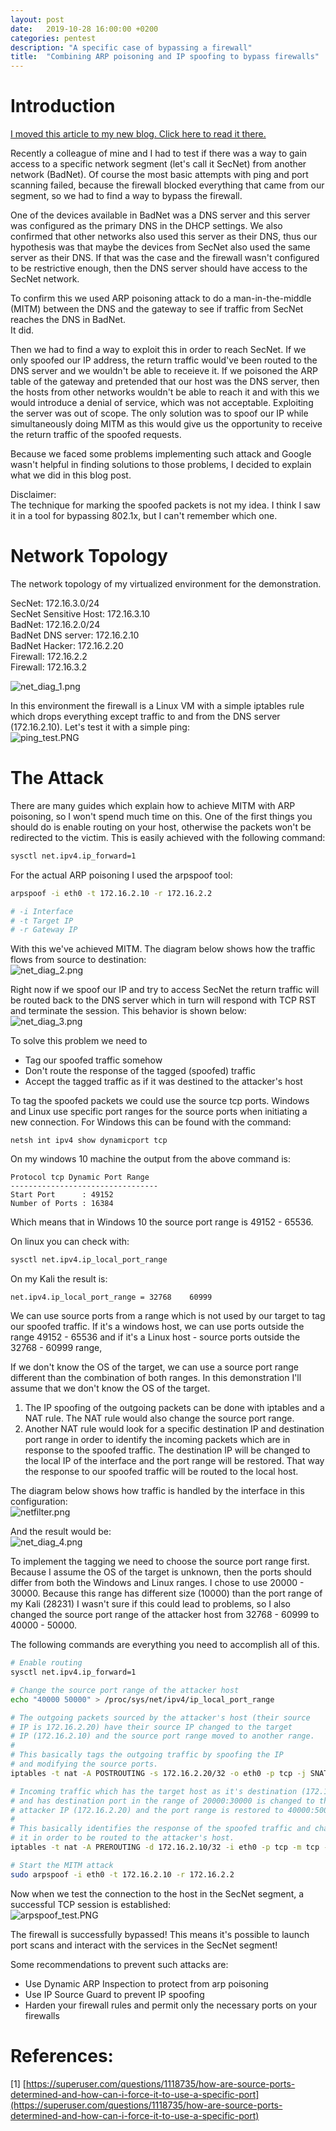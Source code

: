 ```yaml
---
layout: post
date:   2019-10-28 16:00:00 +0200
categories: pentest
description: "A specific case of bypassing a firewall"
title:  "Combining ARP poisoning and IP spoofing to bypass firewalls"
---
```

# Introduction
[I moved this article to my new blog. Click here to read it there.](https://idafchev.github.io/blog/combining_arp_poisoning_and_ip_spoofing_to_bypass_firewalls/)  

Recently a colleague of mine and I had to test if there was a way to gain access to a specific network segment (let's call it SecNet) from another network (BadNet). Of course the most basic attempts with ping and port scanning failed, because the firewall blocked everything that came from our segment, so we had to find a way to bypass the firewall. 

One of the devices available in BadNet was a DNS server and this server was configured as the primary DNS in the DHCP settings. We also confirmed that other networks also used this server as their DNS, thus our hypothesis was that maybe the devices from SecNet also used the same server as their DNS. If that was the case and the firewall wasn't configured to be restrictive enough, then the DNS server should have access to the SecNet network.

To confirm this we used ARP poisoning attack to do a man-in-the-middle (MITM) between the DNS and the gateway to see if traffic from SecNet reaches the DNS in BadNet.  
It did. 

Then we had to find a way to exploit this in order to reach SecNet. If we only spoofed our IP address, the return traffic would've been routed to the DNS server and we wouldn't be able to receieve it. If we poisoned the ARP table of the gateway and pretended that our host was the DNS server, then the hosts from other networks wouldn't be able to reach it and with this we would introduce a denial of service, which was not acceptable. Exploiting the server was out of scope. The only solution was to spoof our IP while simultaneously doing MITM as this would give us the opportunity to receive the return traffic of the spoofed requests. 

Because we faced some problems implementing such attack and Google wasn't helpful in finding solutions to those problems, I decided to explain what we did in this blog post.

Disclaimer:  
The technique for marking the spoofed packets is not my idea. I think I saw it in a tool for bypassing 802.1x, but I can't remember which one.

# Network Topology
The network topology of my virtualized environment for the demonstration.

SecNet: 172.16.3.0/24  
SecNet Sensitive Host: 172.16.3.10  
BadNet: 172.16.2.0/24  
BadNet DNS server: 172.16.2.10  
BadNet Hacker: 172.16.2.20  
Firewall: 172.16.2.2  
Firewall: 172.16.3.2   

![net_diag_1.png](/images/firewall_bypass/net_diag_1.png)  

In this environment the firewall is a Linux VM with a simple iptables rule which drops everything except traffic to and from the DNS server (172.16.2.10). 
Let's test it with a simple ping:  
![ping_test.PNG](/images/firewall_bypass/ping_test.PNG)

# The Attack
There are many guides which explain how to achieve MITM with ARP poisoning, so I won't spend much time on this.
One of the first things you should do is enable routing on your host, otherwise the packets won't be redirected to the victim.
This is easily achieved with the following command:

```bash
sysctl net.ipv4.ip_forward=1
```

For the actual ARP poisoning I used the arpspoof tool:
```bash
arpspoof -i eth0 -t 172.16.2.10 -r 172.16.2.2

# -i Interface
# -t Target IP
# -r Gateway IP
```

With this we've achieved MITM. The diagram below shows how the traffic flows from source to destination:  
![net_diag_2.png](/images/firewall_bypass/net_diag_2.png)

Right now if we spoof our IP and try to access SecNet the return traffic will be routed back to the DNS server which in turn will respond with TCP RST and terminate the session. This behavior is shown below:  
![net_diag_3.png](/images/firewall_bypass/net_diag_3.png)

To solve this problem we need to
* Tag our spoofed traffic somehow
* Don't route the response of the tagged (spoofed) traffic
* Accept the tagged traffic as if it was destined to the attacker's host

To tag the spoofed packets we could use the source tcp ports. Windows and Linux use specific port ranges for the source ports when initiating a new connection.
For Windows this can be found with the command:
```
netsh int ipv4 show dynamicport tcp
```

On my windows 10 machine the output from the above command is:
```
Protocol tcp Dynamic Port Range
---------------------------------
Start Port      : 49152
Number of Ports : 16384
```

Which means that in Windows 10 the source port range is 49152 - 65536.


On linux you can check with:
```bash
sysctl net.ipv4.ip_local_port_range
```

On my Kali the result is:
```
net.ipv4.ip_local_port_range = 32768	60999
```

We can use source ports from a range which is not used by our target to tag our spoofed traffic. If it's a windows host, we can use ports outside the range 49152 - 65536 and if it's a Linux host - source ports outside the 32768 - 60999 range,

If we don't know the OS of the target, we can use a source port range different than the combination of both ranges. In this demonstration I'll assume that we don't know the OS of the target.

1. The IP spoofing of the outgoing packets can be done with iptables and a NAT rule. The NAT rule would also change the source port range.  
2. Another NAT rule would look for a specific destination IP and destination port range in order to identify the incoming packets which are in response to the spoofed traffic. The destination IP will be changed to the local IP of the interface and the port range will be restored. That way the response to our spoofed traffic will be routed to the local host.  


The diagram below shows how traffic is handled by the interface in this configuration:  
![netfilter.png](/images/firewall_bypass/netfilter.png)

And the result would be:  
![net_diag_4.png](/images/firewall_bypass/net_diag_4.png)

To implement the tagging we need to choose the source port range first. Because I assume the OS of the target is unknown, then the ports should differ from both the Windows and Linux ranges. I chose to use 20000 - 30000.
Because this range has different size (10000) than the port range of my Kali (28231) I wasn't sure if this could lead to problems, so I also changed the source port range of the attacker host from 32768 - 60999 to 40000 - 50000.

The following commands are everything you need to accomplish all of this.
```bash
# Enable routing
sysctl net.ipv4.ip_forward=1

# Change the source port range of the attacker host
echo "40000 50000" > /proc/sys/net/ipv4/ip_local_port_range

# The outgoing packets sourced by the attacker's host (their source 
# IP is 172.16.2.20) have their source IP changed to the target 
# IP (172.16.2.10) and the source port range moved to another range.
# 
# This basically tags the outgoing traffic by spoofing the IP 
# and modifying the source ports.
iptables -t nat -A POSTROUTING -s 172.16.2.20/32 -o eth0 -p tcp -j SNAT --to-source 172.16.2.10:20000-30000

# Incoming traffic which has the target host as it's destination (172.16.2.10)
# and has destination port in the range of 20000:30000 is changed to the 
# attacker IP (172.16.2.20) and the port range is restored to 40000:50000.
# 
# This basically identifies the response of the spoofed traffic and changes
# it in order to be routed to the attacker's host.
iptables -t nat -A PREROUTING -d 172.16.2.10/32 -i eth0 -p tcp -m tcp --dport 20000:30000 -j DNAT --to-destination 172.16.2.20:40000-50000

# Start the MITM attack
sudo arpspoof -i eth0 -t 172.16.2.10 -r 172.16.2.2
```

Now when we test the connection to the host in the SecNet segment, a successful TCP session is established:  
![arpspoof_test.PNG](/images/firewall_bypass/arpspoof_test.PNG)

The firewall is successfully bypassed! This means it's possible to launch port scans and interact with the services in the SecNet segment!

Some recommendations to prevent such attacks are:
* Use Dynamic ARP Inspection to protect from arp poisoning
* Use IP Source Guard to prevent IP spoofing
* Harden your firewall rules and permit only the necessary ports on your firewalls

# References:
[1] [https://superuser.com/questions/1118735/how-are-source-ports-determined-and-how-can-i-force-it-to-use-a-specific-port](https://superuser.com/questions/1118735/how-are-source-ports-determined-and-how-can-i-force-it-to-use-a-specific-port)
